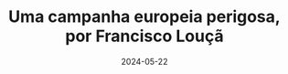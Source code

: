 ---
layout: default
title: "Uma campanha europeia perigosa, por Francisco Louçã"
link: https://www.esquerda.net/opiniao/uma-campanha-europeia-perigosa/90973
date: 2024-05-22
---
